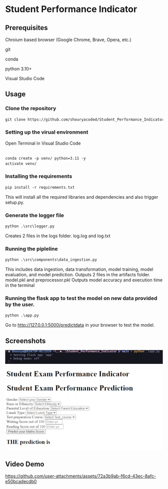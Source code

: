 # Student Performance Indicator


## Prerequisites


Chroium based browser (Google Chrome, Brave, Opera, etc.)

git

conda 

python 3.10+

Visual Studio Code

## Usage

### Clone the repository

```markdown
git clone https://github.com/shouryacoded/Student_Performance_Indicator.git
```

### Setting up the virual environment

Open Terminal in Visual Studio Code

```markdown

conda create -p venv/ python=3.11 -y
activate venv/

```
### Installing the requirements

```markdown
pip install -r requirements.txt
```
This will install all the required libraries and dependencies and also trigger setup.py.

### Generate the logger file

```markdown
python .\src\logger.py
```
Creates 2 files in the logs folder. log.log and log.txt

### Running the pipleline
```markdown
python .\src\components\data_ingestion.py

```
This includes data ingestion, data transformation, model training, model evaluation, and model prediction.
Outputs 2 files in the artifacts folder. model.pkl and preprocessor.pkl
Outputs model accuracy and execution time in the terminal

### Running the flask app to test the model on new data provided by the user.

```markdown
python .\app.py
```
Go to http://127.0.0.1:5000/predictdata in your browser to test the model.

## Screenshots
![Flask Instance](<demos/Screenshot 2024-11-14 043600.png>)

![Flask Interface](<Screenshot 2024-11-14 045056.png>)

## Video Demo 

https://github.com/user-attachments/assets/72a3b9ab-f6cd-43ec-8afc-e50bcadecdb0

